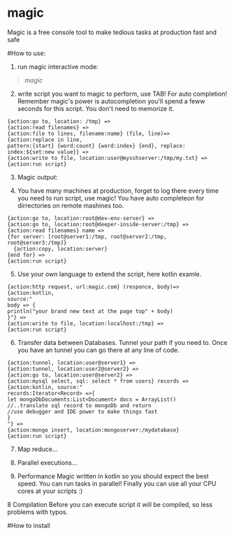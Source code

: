 # magic
Magic is a free console tool to make tedious tasks at production fast and safe


#How to use:

1. run magic interactive mode:
> *magic*

2. write script you want to magic to perform, use TAB! For auto completion!
Remember magic's power is autocompletion you'll spend a feww seconds for this script.
You don't need to memorize it.
```
{action:go to, location: /tmp} =>
{action:read filenames} =>
{action:file to lines, filename:name} (file, line)=>
{action:replace in line, 
pattern:{start} {word:count} {word:index} {end}, replace: index:${set:new value}} =>
{action:write to file, location:user@mysshserver:/tmp/my.txt} =>
{action:run script}
```
3. Magic output:

4. You have many machines at production, forget to log there 
every time you need to run script, use magic! You have auto completeon
for dirrectories on remote mashines too.

```
{action:go to, location:root@dev-env-server} =>
{action:go to, location:root@deeper-inside-server:/tmp} =>
{action:read filenames} name =>
{for server: [root@server1:/tmp, root@server2:/tmp, root@server3:/tmp]}
  {action:copy, location:server} 
{end for} =>
{action:run script}
```

5. Use your own language to extend the script, here kotlin examle.
```
{action:http request, url:magic.com} (responce, body)=>
{action:kotlin, 
source:"
body => {
println("your brand new text at the page top" + body)
}"} =>
{action:write to file, location:localhost:/tmp} =>
{action:run script}
```

6. Transfer data between Databases. Tunnel your path if you need to.
Once you have an tunnel you can go there at any line of code.
```
{action:tunnel, location:user@server1} =>
{action:tunnel, location:user2@server2} =>
{action:go to, location:user@server2} =>
{action:mysql select, sql: select * from users} records =>
{action:kotlin, source:"
records:Iterator<Record> =>{
let mongoDbDocuments:List<Document> docs = ArrayList()
//..translate sql record to mongoDb and return
//use debugger and IDE power to make things fast
}
"} =>
{action:mongo insert, location:mongoserver:/mydatabase}
{action:run script}
```
7. Map reduce...

8. Parallel executions...

7. Performance
Magic written in kotlin so you should expect the best speed. 
You can run tasks in parallel! Finally you can use all your CPU cores at your scripts :)


8 Compilation
Before you can execute script it will be compiled, so less problems with typos.

#How to install
